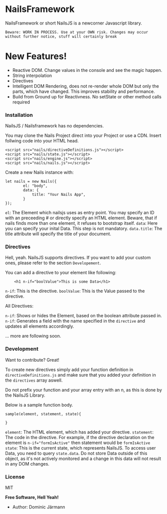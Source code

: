 # NailsFramework

NailsFramework or short NailsJS is a newcorner Javascript library.

```Beware: WORK IN PROCESS. Use at your OWN risk. Changes may occur without further notice, stuff will certainly break``` 

# New Features!

  - Reactive DOM. Change values in the console and see the magic happen.
  - String interpolation
  - Directives
  - Intelligent DOM Rendering, does not re-render whole DOM but only the parts, which 
    have changed. This improves stability and performance.
  - Build from Ground up for Reactivness. No setState or other method calls required
### Installation

NailsJS / Nailsframework has no dependencies. 

You may clone the Nails Project direct into your Project or use a CDN.
Insert follwing code into your HTML head.
```
<script src="nails/directiveDefinitions.js"></script>
<script src="nails/state.js"></script>
<script src="nails/engine.js"></script>
<script src="nails/nails.js"></script>
```

Create a new Nails instance with:

```
let nails = new Nails({
        el: "body",
        data: {
            title: "Your Nails App",
        }
});
````

```el```: The Element which nailsjs uses as entry point. You may specify an ID with an preceeding # or directly specify an HTML element. Beware, that if nails finds more than one element, it refuses to bootstrap itself.
```data```: Here you can specify your inital Data. This step is not mandatory. 
```data.title```: The title attribute will specify the title of your document.

### Directives

Hell, yeah. NailsJS supports directives. If you want to add your custom ones, please refer to the section ```Developement```.

You can add a directive to your element like following:

```
    <h1 n-if="boolValue">This is some Data</h1>
```
```n-if```: This is the directive.
```boolValue```: This is the Value passed to the directive.

All Directives:

```n-if```: Shows or hides the Element, based on the boolean attribute passed in.
```n-if```: Generates a field with the name specified in the ```directive``` and updates all elements accordingly.


... more are following soon.
### Development

Want to contribute? Great!

To create new directives simply add your function definition in ```directiveDefinitions.js``` and make sure
that you added your definition in the ```directives``` array aswell.

Do not prefix your function and your array entry with an n, as this is done by the NailsJS Library.

Below is a sample function body.
```
sample(element, statement, state){

}
```
```element```: The HTML element, which has added your directive.
```statement```: The code in the directive. For example, if the directive declaration on the element is 
```n-if="formIsActive"``` then statement would be ```formIsActive```
```state```: This is the current state, which represents NailsJS. To access user Data, you need to query 
```state.data```. Do not store Data outside of this object, as it's not actively monitored and a change in this data will not result in any DOM changes.
### License

MIT


**Free Software, Hell Yeah!**

 * Author: Dominic Järmann

